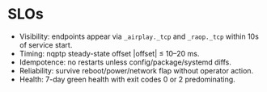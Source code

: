 # SLOs

- Visibility: endpoints appear via `_airplay._tcp` and `_raop._tcp` within 10s of service start.
- Timing: nqptp steady-state offset |offset| ≤ 10–20 ms.
- Idempotence: no restarts unless config/package/systemd diffs.
- Reliability: survive reboot/power/network flap without operator action.
- Health: 7-day green health with exit codes 0 or 2 predominating.
